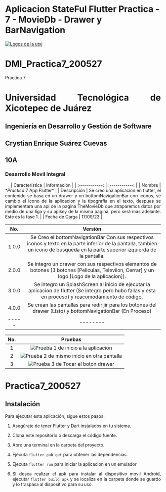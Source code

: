 # Aplicacion StateFul Flutter Practica - 7 - MovieDb - Drawer y BarNavigation

[![Logos de la utxj](https://i.postimg.cc/15q3LFXF/Banner-de-Twitch-Nubes-Gamer-Chica-Morado.png)](https://postimg.cc/MvzwBvyZ)

<div align="Justify">

# DMI_Practica7_200527

Practica 7

# Universidad Tecnológica de Xicotepec de Juárez

## Ingeniería en Desarrollo y Gestión de Software

## Crystian Enrique Suárez Cuevas

## 10A

### Desarrollo Movil Integral

&nbsp;
&nbsp;
| Característica | Información |
| :------------: | :------------: |
| Nombre | \*_Practica 7_ App Flutter\* |
| Descripción | Se creo una aplicacion en flutter, el contenido se basa en un drawer y un bottomNavigationBar con iconos, se cambio el icono de la aplicacion y la tipografia en el texto, despues se implementara una api de la pagina TheMovieDb que atraparemos datos por medio de una liga y su apikey de la misma pagina, pero será mas adelante. Este es la fase 1. |
| Fecha de Carga | 17/09/23 |

|  No.  |                                                                                      Versión                                                                                       |
| :---: | :--------------------------------------------------------------------------------------------------------------------------------------------------------------------------------: |
| 1.0.0 | Se Creo el bottomNavigationBar Con sus respectivos iconos y texto en la parte inferior de la pantalla, tambien un icono de busqueda en la parte superior izquierda de la pantalla. |
| 2.0.0 |                    Se integro un drawer con sus respectivos elementos de botones (3 botones [Peliculas, Televiion, Cerrar] y un logo [Logo de la aplicacion]).                     |
| 3.0.0 |               Se integro un SplashScreen al inicio de ejecutar la aplicacion de flutter (Se integro pero hubo fallas y esta en proceso) y reacomodamiento de código.               |
| 4.0.0 |                                    Se crean las pantallas para redirijir para los botones del drawer (Listo) y bottomNavigationBar (En Proceso)                                    |
| ----- |                                                                                      --------                                                                                      |

| No. |                     Pruebas                     |
| :-: | :---------------------------------------------: |
|  1  |     ![Prueba 1 de inicio a la aplicacion](https://github.com/srzzuares/dmi_moviedb_Practica7_200527_flutter/blob/main/asset/pruebas/p-1.png)     |
|  2  |   ![Prueba 2 de mismo inicio en otra pantalla](https://github.com/srzzuares/dmi_moviedb_Practica7_200527_flutter/blob/main/asset/pruebas/p-2.png)   |
|  3  | ![Prueba 3 de Tocar el boton drawer](https://github.com/srzzuares/dmi_moviedb_Practica7_200527_flutter/blob/main/asset/pruebas/p-3.png) |


# Practica7_200527

## Instalación

Para ejecutar esta aplicación, sigue estos pasos:

1. Asegúrate de tener Flutter y Dart instalados en tu sistema.

2. Clona este repositorio o descarga el código fuente.

3. Abre una terminal en la carpeta del proyecto.

4. Ejecuta `flutter pub get` para obtener las dependencias.

5. Ejecuta `flutter run` para iniciar la aplicación en un emulador

6. Si desea realizar el apk para instalar al dispositivo movil Android, ejecutar `flutter build apk` y se localiza en la carpeta donde se guardo y lo traspasa al dispositivo para su uso.
